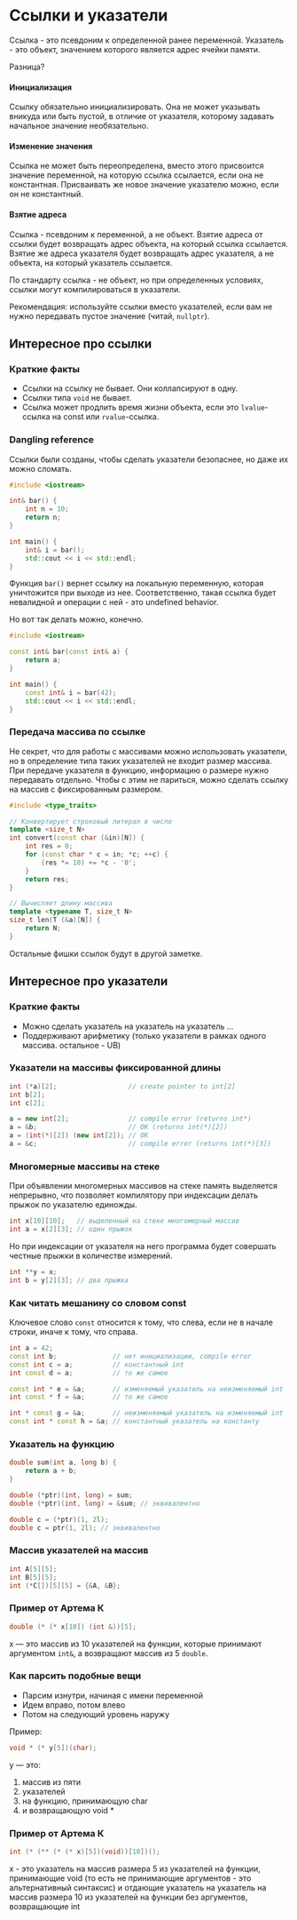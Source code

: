 # Ссылки и указатели

Ссылка - это псевдоним к определенной ранее переменной.
Указатель - это объект, значением которого является адрес ячейки памяти.

Разница?

#### Инициализация

Ссылку обязательно инициализировать. Она не может указывать вникуда или быть пустой, в отличие от указателя, которому задавать начальное значение необязательно.

#### Изменение значения

Ссылка не может быть переопределена, вместо этого присвоится значение переменной, на которую ссылка ссылается, если она не константная. Присваивать же новое значение указателю можно, если он не константный.

#### Взятие адреса

Ссылка - псевдоним к переменной, а не объект. Взятие адреса от ссылки будет возвращать адрес объекта, на который ссылка ссылается. Взятие же адреса указателя будет возвращать адрес указателя, а не объекта, на который указатель ссылается.

По стандарту ссылка - не объект, но при определенных условиях, ссылки могут компилироваться в указатели.

Рекомендация: используйте ссылки вместо указателей, если вам не нужно передавать пустое значение (читай, `nullptr`).

## Интересное про ссылки

### Краткие факты

* Ссылки на ссылку не бывает. Они коллапсируют в одну.
* Ссылки типа `void` не бывает.
* Ссылка может продлить время жизни объекта, если это `lvalue`-ссылка на const или `rvalue`-ссылка.

### Dangling reference

Ссылки были созданы, чтобы сделать указатели безопаснее, но даже их можно сломать.

```cpp
#include <iostream>

int& bar() {
    int n = 10;
    return n;
}

int main() {
    int& i = bar();
    std::cout << i << std::endl;
}
```

Функция `bar()` вернет ссылку на локальную переменную, которая уничтожится при выходе из нее. Соответственно, такая ссылка будет невалидной и операции с ней - это undefined behavior.

Но вот так делать можно, конечно.

```cpp
#include <iostream>

const int& bar(const int& a) {
    return a;
}

int main() {
    const int& i = bar(42);
    std::cout << i << std::endl;
}
```

### Передача массива по ссылке

Не секрет, что для работы с массивами можно использовать указатели, но в определение типа таких указателей не входит размер массива. При передаче указателя в функцию, информацию о размере нужно передавать отдельно. Чтобы с этим не париться, можно сделать ссылку на массив с фиксированным размером.

```cpp
#include <type_traits>

// Конвертирует строковый литерал в число
template <size_t N>
int convert(const char (&in)[N]) {
    int res = 0;
    for (const char * c = in; *c; ++c) {
        (res *= 10) += *c - '0';
    }
    return res;
}

// Вычисляет длину массива
template <typename T, size_t N>
size_t len(T (&a)[N]) {
    return N;
}
```

Остальные фишки ссылок будут в другой заметке.

## Интересное про указатели

### Краткие факты

* Можно сделать указатель на указатель на указатель ...
* Поддерживают арифметику (только указатели в рамках одного массива. остальное - UB)

### Указатели на массивы фиксированной длины

```cpp
int (*a)[2];                  // create pointer to int[2]
int b[2];
int c[2];

a = new int[2];               // compile error (returns int*)
a = &b;                       // OK (returns int(*)[2])
a = (int(*)[2]) (new int[2]); // OK
a = &c;                       // compile error (returns int(*)[3])
```

### Многомерные массивы на стеке

При объявлении многомерных массивов на стеке память выделяется непрерывно, что позволяет компилятору при индексации делать прыжок по указателю единожды.

```cpp
int x[10][10];   // выделенный на стеке многомерный массив
int a = x[2][3]; // один прыжок
```

Но при индексации от указателя на него программа будет совершать честные прыжки в количестве измерений.

```cpp
int **y = x;
int b = y[2][3]; // два прыжка
```

### Как читать мешанину со словом const

Ключевое слово `const` относится к тому, что слева, если не в начале строки, иначе к тому, что справа.

```cpp
int a = 42;
const int b;              // нет инициализации, compile error
const int c = a;          // константный int
int const d = a;          // то же самое

const int * e = &a;       // изменяемый указатель на неизменяемый int
int const * f = &a;       // то же самое

int * const g = &a;       // неизменяемый указатель на изменяемый int
const int * const h = &a; // константный указатель на константу
```

### Указатель на функцию

```cpp
double sum(int a, long b) {
    return a + b;
}

double (*ptr)(int, long) = sum;
double (*ptr)(int, long) = &sum; // эквивалентно

double c = (*ptr)(1, 2l);
double c = ptr(1, 2l); // эквивалентно
```

### Массив указателей на массив

```cpp
int A[5][5];
int B[5][5];
int (*C[])[5][5] = {&A, &B};
```

### Пример от Артема К

```cpp
double (* (* x[10]) (int &))[5];
```

 x — это массив из 10 указателей на функции, которые принимают аргументом `int&`, а возвращают массив из 5 `double`.

### Как парсить подобные вещи

* Парсим изнутри, начиная с имени переменной
* Идем вправо, потом влево
* Потом на следующий уровень наружу

Пример:

```cpp
void * (* y[5])(char);
```

y — это:
1. массив из пяти
2. указателей
3. на функцию, принимающую char
4. и возвращающую void *

### Пример от Артема К

```cpp
int (* (** (* (* x)[5])(void))[10])();
```

x - это указатель на массив размера 5 из указателей на функции, принимающие void (то есть не принимающие аргументов - это альтернативный синтаксис) и отдающие указатель на указатель на массив размера 10 из указателей на функции без аргументов, возвращающие int
